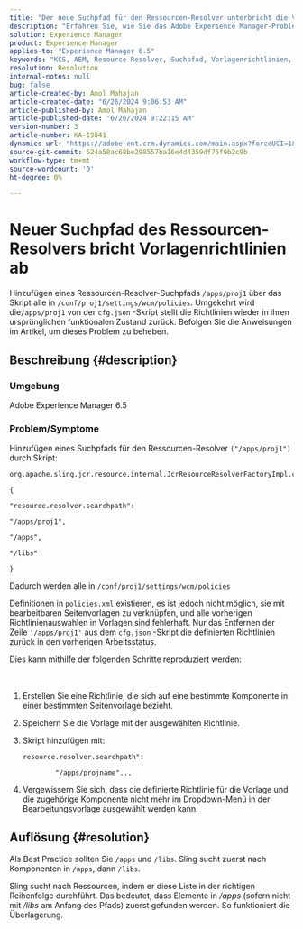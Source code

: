 ```yaml
---
title: "Der neue Suchpfad für den Ressourcen-Resolver unterbricht die Vorlagenrichtlinien"
description: "Erfahren Sie, wie Sie das Adobe Experience Manager-Problem lösen können, bei dem ein neuer Ressourcenauflöser-Suchpfad Vorlagenrichtlinien unterbricht."
solution: Experience Manager
product: Experience Manager
applies-to: "Experience Manager 6.5"
keywords: "KCS, AEM, Resource Resolver, Suchpfad, Vorlagenrichtlinien, policies.xml"
resolution: Resolution
internal-notes: null
bug: false
article-created-by: Amol Mahajan
article-created-date: "6/26/2024 9:06:53 AM"
article-published-by: Amol Mahajan
article-published-date: "6/26/2024 9:22:15 AM"
version-number: 3
article-number: KA-19841
dynamics-url: "https://adobe-ent.crm.dynamics.com/main.aspx?forceUCI=1&pagetype=entityrecord&etn=knowledgearticle&id=0a3cd367-9b33-ef11-8409-6045bd029b18"
source-git-commit: 624a58ac68be298557ba16e4d4359df75f9b2c9b
workflow-type: tm+mt
source-wordcount: '0'
ht-degree: 0%

---
```


# Neuer Suchpfad des Ressourcen-Resolvers bricht Vorlagenrichtlinien ab


Hinzufügen eines Ressourcen-Resolver-Suchpfads `/apps/proj1` über das Skript alle in `/conf/proj1/settings/wcm/policies`. Umgekehrt wird die`/apps/proj1` von der `cfg.json` -Skript stellt die Richtlinien wieder in ihren ursprünglichen funktionalen Zustand zurück. Befolgen Sie die Anweisungen im Artikel, um dieses Problem zu beheben.

## Beschreibung {#description}


### <b>Umgebung</b>

Adobe Experience Manager 6.5



### <b>Problem/Symptome</b>

Hinzufügen eines Suchpfads für den Ressourcen-Resolver `("/apps/proj1")` durch Skript:


```
org.apache.sling.jcr.resource.internal.JcrResourceResolverFactoryImpl.cfg.json

{

"resource.resolver.searchpath":

"/apps/proj1",

"/apps",

"/libs"

}
```


Dadurch werden alle in `/conf/proj1/settings/wcm/policies`

Definitionen in `policies.xml` existieren, es ist jedoch nicht möglich, sie mit bearbeitbaren Seitenvorlagen zu verknüpfen, und alle vorherigen Richtlinienauswahlen in Vorlagen sind fehlerhaft. Nur das Entfernen der Zeile `'/apps/proj1'` aus dem `cfg.json` -Skript die definierten Richtlinien zurück in den vorherigen Arbeitsstatus.

Dies kann mithilfe der folgenden Schritte reproduziert werden:
<br> <br><br>
1. Erstellen Sie eine Richtlinie, die sich auf eine bestimmte Komponente in einer bestimmten Seitenvorlage bezieht.


2. Speichern Sie die Vorlage mit der ausgewählten Richtlinie.


3. Skript hinzufügen mit:

   ```
   resource.resolver.searchpath":
   
           "/apps/projname"...
   ```


4. Vergewissern Sie sich, dass die definierte Richtlinie für die Vorlage und die zugehörige Komponente nicht mehr im Dropdown-Menü in der Bearbeitungsvorlage ausgewählt werden kann.



## Auflösung {#resolution}


Als Best Practice sollten Sie `/apps` und `/libs`. Sling sucht zuerst nach Komponenten in `/apps`, dann `/libs`.

Sling sucht nach Ressourcen, indem er diese Liste in der richtigen Reihenfolge durchführt. Das bedeutet, dass Elemente in */apps* (sofern nicht mit */libs* am Anfang des Pfads) zuerst gefunden werden. So funktioniert die Überlagerung.
